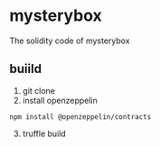 # mysterybox
The solidity code of mysterybox

## buiild
1. git clone
2. install openzeppelin
```
npm install @openzeppelin/contracts
```
3. truffle build